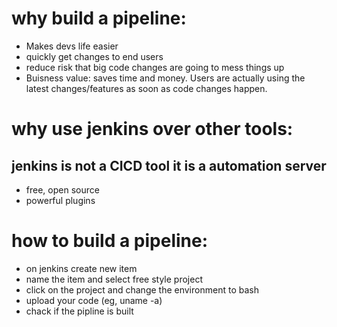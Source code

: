 # why build a pipeline:
- Makes devs life easier
- quickly get changes to end users
- reduce risk that big code changes are going to mess things up
- Buisness value: saves time and money. Users are actually using the latest changes/features as soon as code changes happen.


# why use jenkins over other tools:
## jenkins is not a CICD tool it is a automation server
- free, open source
- powerful plugins


# how to build a pipeline:
- on jenkins create new item
- name the item and select free style project
- click on the project and change the environment to bash 
- upload your code (eg, uname -a)
- chack if the pipline is built